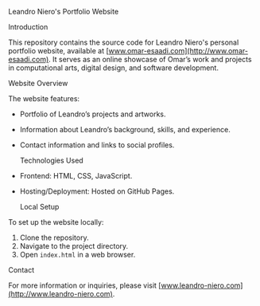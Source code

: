   Leandro Niero's Portfolio Website

  Introduction

This repository contains the source code for Leandro Niero's personal portfolio website, available at [www.omar-esaadi.com](http://www.omar-esaadi.com). It serves as an online showcase of Omar’s work and projects in computational arts, digital design, and software development.

  Website Overview

The website features:
- Portfolio of Leandro’s projects and artworks.
- Information about Leandro’s background, skills, and experience.
- Contact information and links to social profiles.

  Technologies Used

- Frontend: HTML, CSS, JavaScript.
- Hosting/Deployment: Hosted on GitHub Pages.

  Local Setup

To set up the website locally:
1. Clone the repository.
2. Navigate to the project directory.
3. Open `index.html` in a web browser.

Contact

For more information or inquiries, please visit [www.leandro-niero.com](http://www.leandro-niero.com).
